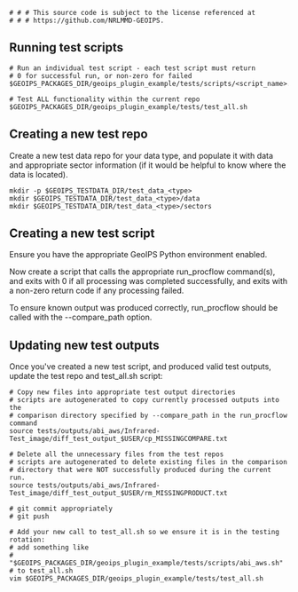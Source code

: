     # # # This source code is subject to the license referenced at
    # # # https://github.com/NRLMMD-GEOIPS.

Running test scripts
--------------------
```
# Run an individual test script - each test script must return
# 0 for successful run, or non-zero for failed
$GEOIPS_PACKAGES_DIR/geoips_plugin_example/tests/scripts/<script_name>.sh

# Test ALL functionality within the current repo
$GEOIPS_PACKAGES_DIR/geoips_plugin_example/tests/test_all.sh
```

Creating a new test repo
------------------------
Create a new test data repo for your data type, and populate it with
data and appropriate sector information (if it would be helpful to know
where the data is located).
```
mkdir -p $GEOIPS_TESTDATA_DIR/test_data_<type>
mkdir $GEOIPS_TESTDATA_DIR/test_data_<type>/data
mkdir $GEOIPS_TESTDATA_DIR/test_data_<type>/sectors
```

Creating a new test script
--------------------------
Ensure you have the appropriate GeoIPS Python environment enabled.

Now create a script that calls the appropriate run_procflow command(s),
and exits with 0 if all processing was completed successfully,
and exits with a non-zero return code if any processing failed.

To ensure known output was produced correctly, run_procflow should be
called with the --compare_path option.

Updating new test outputs
-------------------------

Once you've created a new test script, and produced valid test outputs,
update the test repo and test_all.sh script:
```
# Copy new files into appropriate test output directories
# scripts are autogenerated to copy currently processed outputs into the
# comparison directory specified by --compare_path in the run_procflow command
source tests/outputs/abi_aws/Infrared-Test_image/diff_test_output_$USER/cp_MISSINGCOMPARE.txt

# Delete all the unnecessary files from the test repos
# scripts are autogenerated to delete existing files in the comparison
# directory that were NOT successfully produced during the current run.
source tests/outputs/abi_aws/Infrared-Test_image/diff_test_output_$USER/rm_MISSINGPRODUCT.txt

# git commit appropriately
# git push

# Add your new call to test_all.sh so we ensure it is in the testing rotation:
# add something like
#   "$GEOIPS_PACKAGES_DIR/geoips_plugin_example/tests/scripts/abi_aws.sh"
# to test_all.sh
vim $GEOIPS_PACKAGES_DIR/geoips_plugin_example/tests/test_all.sh
```
